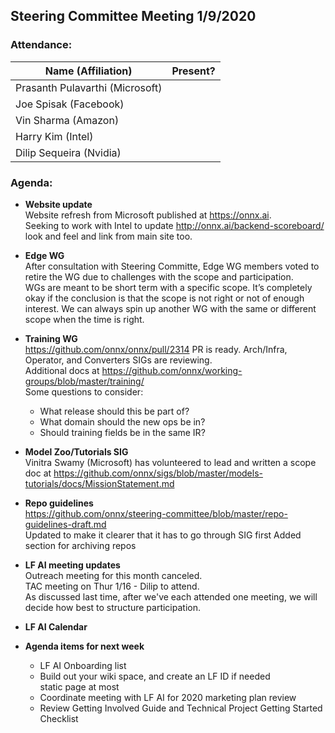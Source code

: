 ## Steering Committee Meeting 1/9/2020

### Attendance:

| Name (Affiliation) | Present? |
| ------------------------------- | --- |
| Prasanth Pulavarthi (Microsoft) |  |
| Joe Spisak (Facebook)           |  |
| Vin Sharma (Amazon)             |  | 
| Harry Kim (Intel)               |  |
| Dilip Sequeira (Nvidia)         |  |


### Agenda:

* **Website update**   
Website refresh from Microsoft published at https://onnx.ai.  
Seeking to work with Intel to update http://onnx.ai/backend-scoreboard/ look and feel and link from main site too.

* **Edge WG**  
After consultation with Steering Committe, Edge WG members voted to retire the WG due to challenges with the scope and participation.  
WGs are meant to be short term with a specific scope. It’s completely okay if the conclusion is that the scope is not right or not of enough interest. We can always spin up another WG with the same or different scope when the time is right. 

* **Training WG**  
https://github.com/onnx/onnx/pull/2314 PR is ready. Arch/Infra, Operator, and Converters SIGs are reviewing.  
Additional docs at https://github.com/onnx/working-groups/blob/master/training/  
Some questions to consider:  
  * What release should this be part of?
  * What domain should the new ops be in?
  * Should training fields be in the same IR?

* **Model Zoo/Tutorials SIG**  
Vinitra Swamy (Microsoft) has volunteered to lead and written a scope doc at https://github.com/onnx/sigs/blob/master/models-tutorials/docs/MissionStatement.md

* **Repo guidelines**  
https://github.com/onnx/steering-committee/blob/master/repo-guidelines-draft.md  
Updated to make it clearer that it has to go through SIG first
Added section for archiving repos

* **LF AI meeting updates**  
Outreach meeting for this month canceled.  
TAC meeting on Thur 1/16 - Dilip to attend.  
As discussed last time, after we've each attended one meeting, we will decide how best to structure participation.

* **LF AI Calendar** 


* **Agenda items for next week** 
  *  LF AI Onboarding list
    *	Build out your wiki space, and create an LF ID if needed  
      static page at most
    *	Coordinate meeting with LF AI for 2020 marketing plan review
    *	Review Getting Involved Guide and Technical Project Getting Started Checklist
